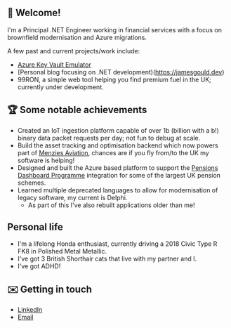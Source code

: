 ## 👋 Welcome!

I'm a Principal .NET Engineer working in financial services with a focus on brownfield modernisation and Azure migrations.

A few past and current projects/work include:

- [Azure Key Vault Emulator](https://github.com/james-gould/azure-keyvault-emulator)
- [Personal blog focusing on .NET development)(https://jamesgould.dev)
- 99RON, a simple web tool helping you find premium fuel in the UK; currently under development.

## 🏆 Some notable achievements

- Created an IoT ingestion platform capable of over 1b (billion with a b!) binary data packet requests per day; not fun to debug at scale.
- Build the asset tracking and optimisation backend which now powers part of [Menzies Aviation](https://menziesaviation.com/), chances are if you fly from/to the UK my software is helping!
- Designed and built the Azure based platform to support the [Pensions Dashboard Programme](https://www.pensionsdashboardsprogramme.org.uk/) integration for some of the largest UK pension schemes.
- Learned multiple deprecated languages to allow for modernisation of legacy software, my current is Delphi.
  - As part of this I've also rebuilt applications older than me!
 
## Personal life

- I'm a lifelong Honda enthusiast, currently driving a 2018 Civic Type R FK8 in Polished Metal Metallic.
- I've got 3 British Shorthair cats that live with my partner and I.
- I've got ADHD! 
 
## ✉️ Getting in touch

- [LinkedIn](https://www.linkedin.com/in/james-gould-283323198/)
- [Email](mailto:hello@jamesgould.dev)
